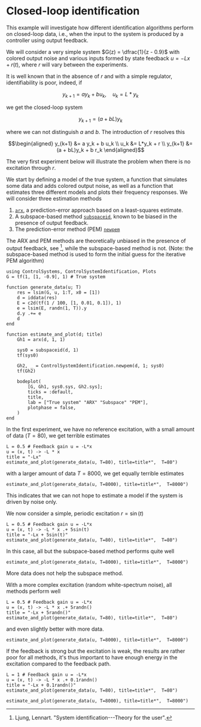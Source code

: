 # Closed-loop identification
This example will investigate how different identification algorithms perform on closed-loop data, i.e., when the input to the system is produced by a controller using output feedback.

We will consider a very simple system $G(z) = \dfrac{1}{z - 0.9}$ with colored output noise and various inputs formed by state feedback $u = -Lx + r(t)$, where $r$ will vary between the experiments.

It is well known that in the absence of $r$ and with a simple regulator, identifiability is poor, indeed, if
```math
y_{k+1} = a y_k + b u_k, \quad u_k = L*y_k
```
we get the closed-loop system
```math
y_{k+1} = (a + bL)y_k
```
where we can not distinguish $a$ and $b$. The introduction of $r$ resolves this
```math
\begin{aligned}
y_{k+1} &= a y_k + b u_k \\
u_k &= L*y_k + r \\
y_{k+1} &= (a + bL)y_k + b r_k
\end{aligned}
```
The very first experiment below will illustrate the problem when there is no excitation through $r$.

We start by defining a model of the true system, a function that simulates some data and adds colored output noise, as well as a function that estimates three different models and plots their frequency responses. We will consider three estimation methods
1. [`arx`](@ref), a prediction-error approach based on a least-squares estimate.
2. A subspace-based method [`subspaceid`](@ref), known to be biased in the presence of output feedback.
3. The prediction-error method (PEM) [`newpem`](@ref)

The ARX and PEM methods are theoretically unbiased in the presence of output feedback, see [^Ljung, Ch 13], while the subspace-based method is not. (Note: the subspace-based method is used to form the initial guess for the iterative PEM algorithm)

```@example closedloop
using ControlSystems, ControlSystemIdentification, Plots
G = tf(1, [1, -0.9], 1) # True system

function generate_data(u; T)
    res = lsim(G, u, 1:T, x0 = [1])
    d = iddata(res)
    E = c2d(tf(1 / 100, [1, 0.01, 0.1]), 1)
    e = lsim(E, randn(1, T)).y
    d.y .+= e
    d
end

function estimate_and_plot(d; title)
    Gh1 = arx(d, 1, 1)

    sys0 = subspaceid(d, 1)
    tf(sys0)

    Gh2, _ = ControlSystemIdentification.newpem(d, 1; sys0)
    tf(Gh2)

    bodeplot(
        [G, Gh1, sys0.sys, Gh2.sys];
        ticks = :default,
        title,
        lab = ["True system" "ARX" "Subspace" "PEM"],
        plotphase = false,
    )
end
```

In the first experiment, we have no reference excitation, with a small amount of data ($T=80$), we get terrible estimates
```@example closedloop
L = 0.5 # Feedback gain u = -L*x
u = (x, t) -> -L * x
title = "-Lx"
estimate_and_plot(generate_data(u, T=80), title=title*",  T=80")
```

with a larger amount of data $T=8000$, we get equally terrible estimates
```@example closedloop
estimate_and_plot(generate_data(u, T=8000), title=title*",  T=8000")
```

This indicates that we can not hope to estimate a model if the system is driven by noise only.


We now consider a simple, periodic excitation $r = \sin(t)$
```@example closedloop
L = 0.5 # Feedback gain u = -L*x
u = (x, t) -> -L * x .+ 5sin(t)
title = "-Lx + 5sin(t)"
estimate_and_plot(generate_data(u, T=80), title=title*",  T=80")
```

In this case, all but the subspace-based method performs quite well
```@example closedloop
estimate_and_plot(generate_data(u, T=8000), title=title*",  T=8000")
```

More data does not help the subspace method.

With a more complex excitation (random white-spectrum noise), all methods perform well
```@example closedloop
L = 0.5 # Feedback gain u = -L*x
u = (x, t) -> -L * x .+ 5randn()
title = "-Lx + 5randn()"
estimate_and_plot(generate_data(u, T=80), title=title*",  T=80")
```

and even slightly better with more data.
```@example closedloop
estimate_and_plot(generate_data(u, T=8000), title=title*",  T=8000")
```

If the feedback is strong but the excitation is weak, the results are rather poor for all methods, it's thus important to have enough energy in the excitation compared to the feedback path.
```@example closedloop
L = 1 # Feedback gain u = -L*x
u = (x, t) -> -L * x .+ 0.1randn()
title = "-Lx + 0.1randn()"
estimate_and_plot(generate_data(u, T=80), title=title*",  T=80")
```
```@example closedloop
estimate_and_plot(generate_data(u, T=8000), title=title*",  T=8000")
```


[^Ljung, Ch 13]: Ljung, Lennart. "System identification---Theory for the user".